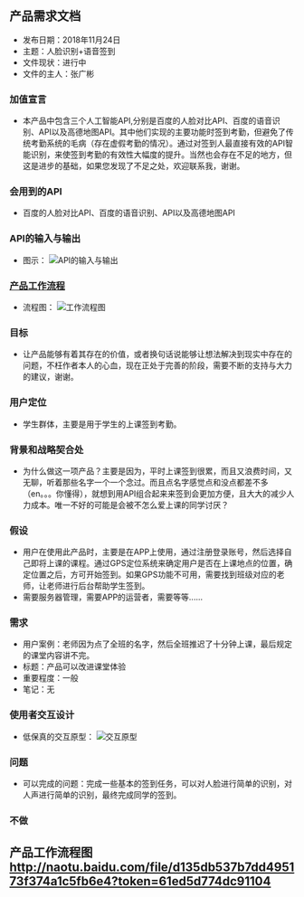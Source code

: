 ## 产品需求文档

- 发布日期：2018年11月24日 
- 主题：人脸识别+语音签到 
- 文件现状：进行中 
- 文件的主人：张广彬 

### 加值宣言
- 本产品中包含三个人工智能API,分别是百度的人脸对比API、百度的语音识别、API以及高德地图API。其中他们实现的主要功能时签到考勤，但避免了传统考勤系统的毛病（存在虚假考勤的情况）。通过对签到人最直接有效的API智能识别，来使签到考勤的有效性大幅度的提升。当然也会存在不足的地方，但这是进步的基础，如果您发现了不足之处，欢迎联系我，谢谢。

### 会用到的API
- 百度的人脸对比API、百度的语音识别、API以及高德地图API

### API的输入与输出
- 图示：
 ![API的输入与输出](http://m.qpic.cn/psb?/V11pnbYZ3BKYjZ/YtKvVLEOck50KcjT7fydOs60mdNhBGbsSb7y9mXIqRs!/b/dDYBAAAAAAAA&bo=wQMuAgAAAAADB8w!&rf=viewer_4
)
### [产品工作流程](http://naotu.baidu.com/file/d135db537b7dd495173f374a1c5fb6e4?token=61ed5d774dc91104)
- 流程图：
 ![工作流程图](http://m.qpic.cn/psb?/V11pnbYZ3BKYjZ/htVx0hbhStxh8B6otKKwWPzHmLLaxbohUIA2ClMREEQ!/b/dFQBAAAAAAAA&bo=PwfCAQAAAAADB9k!&rf=viewer_4)


### 目标
- 让产品能够有着其存在的价值，或者换句话说能够让想法解决到现实中存在的问题，不枉作者本人的心血，现在正处于完善的阶段，需要不断的支持与大力的建议，谢谢。

### 用户定位
- 学生群体，主要是用于学生的上课签到考勤。

### 背景和战略契合处
- 为什么做这一项产品？主要是因为，平时上课签到很累，而且又浪费时间，又无聊，听着那些名字一个一个念过。而且点名字感觉点和没点都差不多（en。。。你懂得），就想到用API组合起来来签到会更加方便，且大大的减少人力成本。唯一不好的可能是会被不怎么爱上课的同学讨厌？

### 假设
- 用户在使用此产品时，主要是在APP上使用，通过注册登录账号，然后选择自己即将上课的课程。通过GPS定位系统来确定用户是否在上课地点的位置，确定位置之后，方可开始签到。如果GPS功能不可用，需要找到班级对应的老师，让老师进行后台帮助学生签到。
- 需要服务器管理，需要APP的运营者，需要等等......

### 需求
- 用户案例：老师因为点了全班的名字，然后全班推迟了十分钟上课，最后规定的课堂内容讲不完。
- 标题：产品可以改进课堂体验
- 重要程度：一般
- 笔记：无

### 使用者交互设计
 - 低保真的交互原型：
 ![交互原型](http://m.qpic.cn/psb?/V11pnbYZ3BKYjZ/dIGegZSSpRLb.H5p.csoTYWwj1rUkdbteNc1KB0t5dQ!/b/dDcBAAAAAAAA&bo=GQRZAgAAAAADF3Q!&rf=viewer_4&t=5)

### 问题
- 可以完成的问题：完成一些基本的签到任务，可以对人脸进行简单的识别，对人声进行简单的识别，最终完成同学的签到。

### 不做

##  产品工作流程图<http://naotu.baidu.com/file/d135db537b7dd495173f374a1c5fb6e4?token=61ed5d774dc91104>

